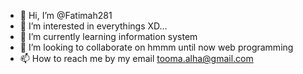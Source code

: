 - 👋 Hi, I’m @Fatimah281
- 👀 I’m interested in everythings XD...
- 🌱 I’m currently learning information system 
- 💞️ I’m looking to collaborate on hmmm until now web programming
- 📫 How to reach me by my email tooma.alha@gmail.com

<!---
Fatimah281/Fatimah281 is a ✨ special ✨ repository because its `README.md` (this file) appears on your GitHub profile.
You can click the Preview link to take a look at your changes.
--->
